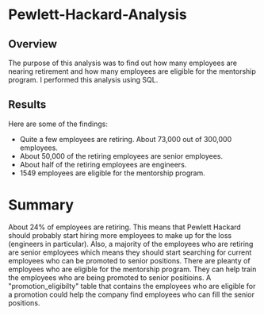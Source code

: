 # Pewlett-Hackard-Analysis

## Overview
The purpose of this analysis was to find out how many employees are nearing retirement and how many employees are eligible for the mentorship program. I performed this analysis using SQL.

## Results
Here are some of the findings:

* Quite a few employees are retiring. About 73,000 out of 300,000 employees.
* About 50,000 of the retiring employees are senior employees.
* About half of the retiring employees are engineers.
* 1549 employees are eligible for the mentorship program.

# Summary
About 24% of employees are retiring. This means that Pewlett Hackard should probably start hiring more employees to make up for the loss (engineers in particular). Also, a majority of the employees who are retiring are senior employees which means they should start searching for current employees who can be promoted to senior positions. There are pleanty of employees who are eligible for the mentorship program. They can help train the employees who are being promoted to senior positioins.
A "promotion_eligibilty" table that contains the employees who are eligible for a promotion could help the company find employees who can fill the senior positions.
